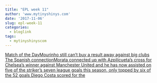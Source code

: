 ```yaml
---
title: "EPL week 11"
author: 'www.mytinyshinys.com'
date: '2017-11-06'
slug: epl-week-11
categories:
  - bloglink
tags:
  - mytinyshinyscom
---
```


[Match of the DayMourinho still can’t buy a result away against big clubs The Spanish connectionMorata connected up with Azpilicueta’s cross for Chelsea’s winner against Manchester United and he has now assisted on five of the striker’s seven league goals this season, only topped by six of the 52 goals Diego Costa scored for the<i class="fas fa-external-link-alt"></i>](https://www.mytinyshinys.com/2017/11/06/epl2018-wk11/)

